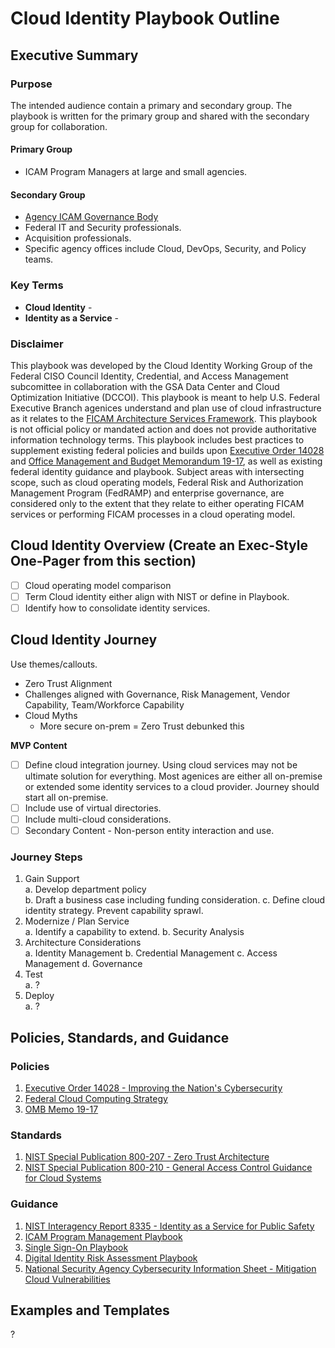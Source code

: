 # Cloud Identity Playbook Outline

## Executive Summary

### Purpose
The intended audience contain a primary and secondary group. The playbook is written for the primary group and shared with the secondary group for collaboration.

#### Primary Group
- ICAM Program Managers at large and small agencies.

#### Secondary Group
- [Agency ICAM Governance Body](https://playbooks.idmanagement.gov/pm/governance/#program-governance-body)
- Federal IT and Security professionals.
- Acquisition professionals.
- Specific agency offices include Cloud, DevOps, Security, and Policy teams.

### Key Terms
- **Cloud Identity** - 
- **Identity as a Service** - 

### Disclaimer
This playbook was developed by the Cloud Identity Working Group of the Federal CISO Council Identity, Credential, and Access Management subcomittee in collaboration with the GSA Data Center and Cloud Optimization Initiative (DCCOI). This playbook is meant to help U.S. Federal Executive Branch agenices understand and plan use of cloud infrastructure as it relates to the [FICAM Architecture Services Framework](https://playbooks.idmanagement.gov/arch/services/). This playbook is not official policy or mandated action and does not provide authoritative information technology terms. This playbook includes best practices to supplement existing federal policies and builds upon [Executive Order 14028](https://www.federalregister.gov/documents/2021/05/17/2021-10460/improving-the-nations-cybersecurity) and [Office Management and Budget Memorandum 19-17](https://www.bing.com/search?q=omb+memo+19-17&cvid=d6a3d59cfc214bc383193a26f643e239&aqs=edge.0.69i59j0.1774j0j4&FORM=ANAB01&PC=U531), as well as existing federal identity guidance and playbook. Subject areas with intersecting scope, such as cloud operating models, Federal Risk and Authorization Management Program (FedRAMP) and enterprise governance, are considered only to the extent that they relate to either operating FICAM services or performing FICAM processes in a cloud operating model.

## Cloud Identity Overview (Create an Exec-Style One-Pager from this section)
- [ ] Cloud operating model comparison
- [ ] Term Cloud identity either align with NIST or define in Playbook.
- [ ] Identify how to consolidate identity services.

## Cloud Identity Journey
Use themes/callouts.  
  - Zero Trust Alignment
  - Challenges aligned with Governance, Risk Management, Vendor Capability, Team/Workforce Capability
  - Cloud Myths
     - More secure on-prem = Zero Trust debunked this

**MVP Content**
- [ ] Define cloud integration journey. Using cloud services may not be ultimate solution for everything. Most agenices are either all on-premise or extended some identity services to a cloud provider. Journey should start all on-premise.
- [ ] Include use of virtual directories.
- [ ] Include multi-cloud considerations.
- [ ] Secondary Content - Non-person entity interaction and use.

### Journey Steps
1. Gain Support  
  a. Develop department policy  
  b. Draft a business case including funding consideration.
  c. Define cloud identity strategy. Prevent capability sprawl.
2. Modernize / Plan Service  
  a. Identify a capability to extend.
  b. Security Analysis
3. Architecture Considerations  
  a. Identity Management
  b. Credential Management
  c. Access Management
  d. Governance
4. Test  
  a. ?
5. Deploy  
  a. ?

## Policies, Standards, and Guidance
### Policies
1. [Executive Order 14028 - Improving the Nation's Cybersecurity](https://www.federalregister.gov/documents/2021/05/17/2021-10460/improving-the-nations-cybersecurity)
2. [Federal Cloud Computing Strategy](https://cloud.cio.gov/)
3. [OMB Memo 19-17](https://www.whitehouse.gov/wp-content/uploads/2019/05/M-19-17.pdf)

### Standards
1. [NIST Special Publication 800-207 - Zero Trust Architecture](https://csrc.nist.gov/publications/detail/sp/800-207/final)
2. [NIST Special Publication 800-210 - General Access Control Guidance for Cloud Systems](https://csrc.nist.gov/publications/detail/sp/800-210/final)

### Guidance
1. [NIST Interagency Report 8335 - Identity as a Service for Public Safety](https://csrc.nist.gov/publications/detail/sp/800-210/final)
2. [ICAM Program Management Playbook](https://playbooks.idmanagement.gov/pm/)
3. [Single Sign-On Playbook](https://playbooks.idmanagement.gov/docs/playbook-sso.pdf)
4. [Digital Identity Risk Assessment Playbook](https://playbooks.idmanagement.gov/docs/playbook-dira.pdf)
5. [National Security Agency Cybersecurity Information Sheet - Mitigation Cloud Vulnerabilities](https://media.defense.gov/2020/Jan/22/2002237484/-1/-1/0/CSI-MITIGATING-CLOUD-VULNERABILITIES_20200121.PDF)

## Examples and Templates
?

